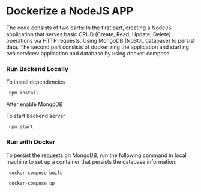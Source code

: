 # Dockerize a NodeJS APP
<p>The code consists of two parts: In the first part, creating a NodeJS application that serves basic CRUD (Create, Read, Update, Delete) operations via HTTP requests. Using MongoDB (NoSQL database) to persist data. The second part consists of dockerizing the application and starting two services: application and database by using docker-compose.</p>

### Run Backend Locally
<p>To install dependencies</p>
<pre><code> npm install </code></pre>
<p>After enable MongoDB</>
<p>To start backend server</>
<pre><code> npm start </code></pre>

### Run with Docker
To persist the requests on MongoDB, run the following command in local machine to set up a container that persists the database information:

<pre><code> docker-compose build </code></pre>
<pre><code> docker-compose up </code></pre>
